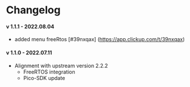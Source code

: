 # Changelog

#### v 1.1.1 - 2022.08.04
* added menu freeRtos [#39nxqax] (https://app.clickup.com/t/39nxqax)

#### v 1.1.0 - 2022.07.11
* Alignment with upstream version 2.2.2
    * FreeRTOS integration
    * Pico-SDK update

